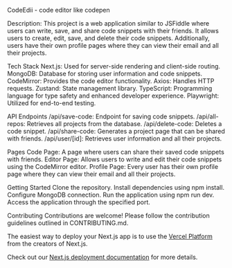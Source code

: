 CodeEdii - code editor like codepen

Description: This project is a web application similar to JSFiddle where users can write, save, and share code snippets with their friends. It allows users to create, edit, save, and delete their code snippets. Additionally, users have their own profile pages where they can view their email and all their projects.

Tech Stack
Next.js: Used for server-side rendering and client-side routing.
MongoDB: Database for storing user information and code snippets.
CodeMirror: Provides the code editor functionality.
Axios: Handles HTTP requests.
Zustand: State management library.
TypeScript: Programming language for type safety and enhanced developer experience.
Playwright: Utilized for end-to-end testing.

API Endpoints
/api/save-code: Endpoint for saving code snippets.
/api/all-repos: Retrieves all projects from the database.
/api/delete-code: Deletes a code snippet.
/api/share-code: Generates a project page that can be shared with friends.
/api/user/[id]: Retrieves user information and all their projects.

Pages
Code Page: A page where users can share their saved code snippets with friends.
Editor Page: Allows users to write and edit their code snippets using the CodeMirror editor.
Profile Page: Every user has their own profile page where they can view their email and all their projects.

Getting Started
Clone the repository.
Install dependencies using npm install.
Configure MongoDB connection.
Run the application using npm run dev.
Access the application through the specified port.

Contributing
Contributions are welcome! Please follow the contribution guidelines outlined in CONTRIBUTING.md.

The easiest way to deploy your Next.js app is to use the [Vercel Platform](https://vercel.com/new?utm_medium=default-template&filter=next.js&utm_source=create-next-app&utm_campaign=create-next-app-readme) from the creators of Next.js.

Check out our [Next.js deployment documentation](https://nextjs.org/docs/deployment) for more details.
